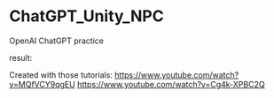 # ChatGPT_Unity_NPC
OpenAI ChatGPT practice

result:

Created with those tutorials:
https://www.youtube.com/watch?v=MQfVCY9qgEU
https://www.youtube.com/watch?v=Cg4k-XPBC2Q


